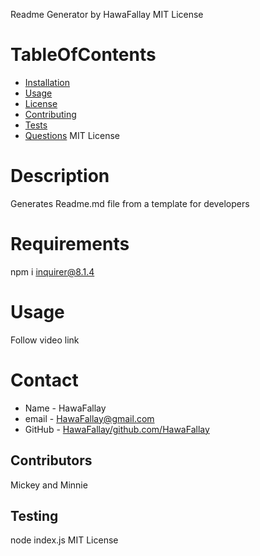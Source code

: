 Readme Generator
 by HawaFallay
 MIT License
# TableOfContents
* [Installation](#installation)
* [Usage](#usage)
* [License](#usage)
* [Contributing](#contributing)
* [Tests](#tests)
* [Questions](#questions)
MIT License
# Description
Generates Readme.md file from a template for developers
# Requirements
npm i inquirer@8.1.4
# Usage
Follow video link
# Contact
* Name - HawaFallay
* email - HawaFallay@gmail.com
* GitHub - [HawaFallay/github.com/HawaFallay](https://github.com/HawaFallay/github.com/HawaFallay)
## Contributors
Mickey and Minnie
## Testing
node index.js
MIT License